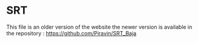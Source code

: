# SRT

This file is an older version of the website the newer version is available in the repository : https://github.com/Piravin/SRT_Baja
